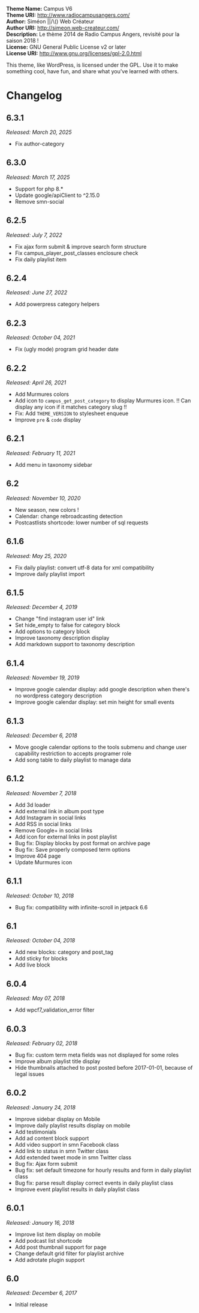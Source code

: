 **Theme Name:** Campus V6  
**Theme URI:** http://www.radiocampusangers.com/  
**Author:** Siméon ||/\\() Web Créateur  
**Author URI:** http://simeon.web-createur.com/  
**Description:** Le thème 2014 de Radio Campus Angers, revisité pour la saison 2018 !  
**License:** GNU General Public License v2 or later  
**License URI:** http://www.gnu.org/licenses/gpl-2.0.html

This theme, like WordPress, is licensed under the GPL.
Use it to make something cool, have fun, and share what you've learned with others.

# Changelog


## 6.3.1
*Released: March 20, 2025*
- Fix author-category

## 6.3.0
*Released: March 17, 2025*
- Support for php 8.*
- Update google/apiClient to ^2.15.0
- Remove smn-social

## 6.2.5
*Released: July 7, 2022*
- Fix ajax form submit & improve search form structure
- Fix campus_player_post_classes enclosure check
- Fix daily playlist item

## 6.2.4
*Released: June 27, 2022*
- Add powerpress category helpers

## 6.2.3
*Released: October 04, 2021*
- Fix (ugly mode) program grid header date 

## 6.2.2
*Released: April 26, 2021*

- Add Murmures colors
- Add icon to `campus_get_post_category` to display Murmures icon. !! Can display any icon if it matches category slug !!
- Fix: Add `THEME_VERSION` to stylesheet enqueue
- Improve `pre` & `code` display

## 6.2.1
*Released: February 11, 2021*

- Add menu in taxonomy sidebar

## 6.2
*Released: November 10, 2020*

- New season, new colors ! 
- Calendar: change rebroadcasting detection
- Postcastlists shortcode: lower number of sql requests

## 6.1.6
*Released: May 25, 2020*

- Fix daily playlist: convert utf-8 data for xml compatibility
- Improve daily playlist import

## 6.1.5
*Released: December 4, 2019*

- Change "find instagram user id" link
- Set hide_empty to false for category block
- Add options to category block
- Improve taxonomy description display
- Add markdown support to taxonomy description


## 6.1.4
*Released: November 19, 2019*

- Improve google calendar display: add google description when there's no wordpress category description
- Improve google calendar display: set min height for small events


## 6.1.3
*Released: December 6, 2018*

- Move google calendar options to the tools submenu and change user capability restriction to accepts programer role
- Add song table to daily playlist to manage data


## 6.1.2
*Released: November 7, 2018*

- Add 3d loader
- Add external link in album post type
- Add Instagram in social links
- Add RSS in social links
- Remove Google+ in social links
- Add icon for external links in post playlist
- Bug fix: Display blocks by post format on archive page
- Bug fix: Save properly composed term options
- Improve 404 page
- Update Murmures icon


## 6.1.1
*Released: October 10, 2018*

- Bug fix: compatibility with infinite-scroll in jetpack 6.6


## 6.1
*Released: October 04, 2018*

- Add new blocks: category and post_tag
- Add sticky for blocks
- Add live block


## 6.0.4
*Released: May 07, 2018*

- Add wpcf7_validation_error filter


## 6.0.3
*Released: February 02, 2018*

- Bug fix: custom term meta fields was not displayed for some roles
- Improve album playlist title display
- Hide thumbnails attached to post posted before 2017-01-01, because of legal issues


## 6.0.2
*Released: January 24, 2018*

- Improve sidebar display on Mobile
- Improve daily playlist results display on mobile
- Add testimonials
- Add ad content block support
- Add video support in smn Facebook class
- Add link to status in smn Twitter class
- Add extended tweet mode in smn Twitter class
- Bug fix: Ajax form submit
- Bug fix: set default timezone for hourly results and form in daily playlist class
- Bug fix: parse result display correct events in daily playlist class
- Improve event playlist results in daily playlist class


## 6.0.1
*Released: January 16, 2018*

- Improve list item display on mobile
- Add podcast list shortcode
- Add post thumbnail support for page
- Change default grid filter for playlist archive
- Add adrotate plugin support


## 6.0
*Released: December 6, 2017*

- Initial release

